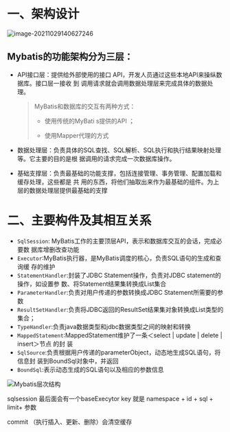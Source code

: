 # 一、架构设计

![image-20211029140627246](https://cdn.wuzx.cool/image-20211029140627246.png)

## Mybatis的功能架构分为三层：

+  API接⼝层：提供给外部使⽤的接⼝ API，开发⼈员通过这些本地API来操纵数据库。接⼝层⼀接收 到 调⽤请求就会调⽤数据处理层来完成具体的数据处理。

    > MyBatis和数据库的交互有两种⽅式：
    >
    > + 使⽤传统的MyBati s提供的API ；
    >
    > + 使⽤Mapper代理的⽅式

+ 数据处理层：负责具体的SQL查找、SQL解析、SQL执⾏和执⾏结果映射处理等。它主要的⽬的是根 据调⽤的请求完成⼀次数据库操作。
+ 基础⽀撑层：负责最基础的功能⽀撑，包括连接管理、事务管理、配置加载和缓存处理，这些都是 共 ⽤的东⻄，将他们抽取出来作为最基础的组件。为上层的数据处理层提供最基础的⽀撑

# 二、主要构件及其相互关系

+ `SqlSession`: MyBatis⼯作的主要顶层API，表示和数据库交互的会话，完成必要数 据库增删改查功能
+ `Executor`:MyBatis执⾏器，是MyBatis调度的核⼼，负责SQL语句的⽣成和查询缓 存的维护
+ `StatementHandler`:封装了JDBC Statement操作，负责对JDBC statement的操作，如设置参 数、将Statement结果集转换成List集合
+ `ParameterHandler`:负责对⽤户传递的参数转换成JDBC Statement所需要的参数
+ `ResultSetHandler`:负责将JDBC返回的ResultSet结果集对象转换成List类型的集合；
+ `TypeHandler`:负责java数据类型和jdbc数据类型之间的映射和转换
+ `MappedStatement`:MappedStatement维护了⼀条＜select | update | delete | insert＞节点 的封 装
+ `SqlSource`:负责根据⽤户传递的parameterObject，动态地⽣成SQL语句，将信息封 装到BoundSql对象中，并返回
+ `BoundSql`:表示动态⽣成的SQL语句以及相应的参数信息

![Mybatis层次结构](https://cdn.wuzx.cool/image-20211029150331909.png)

sqlsession  最后面会有一个baseExecytor key 就是 namespace + id + sql + limit+  参数

commit （执⾏插⼊、更新、删除）会清空缓存

